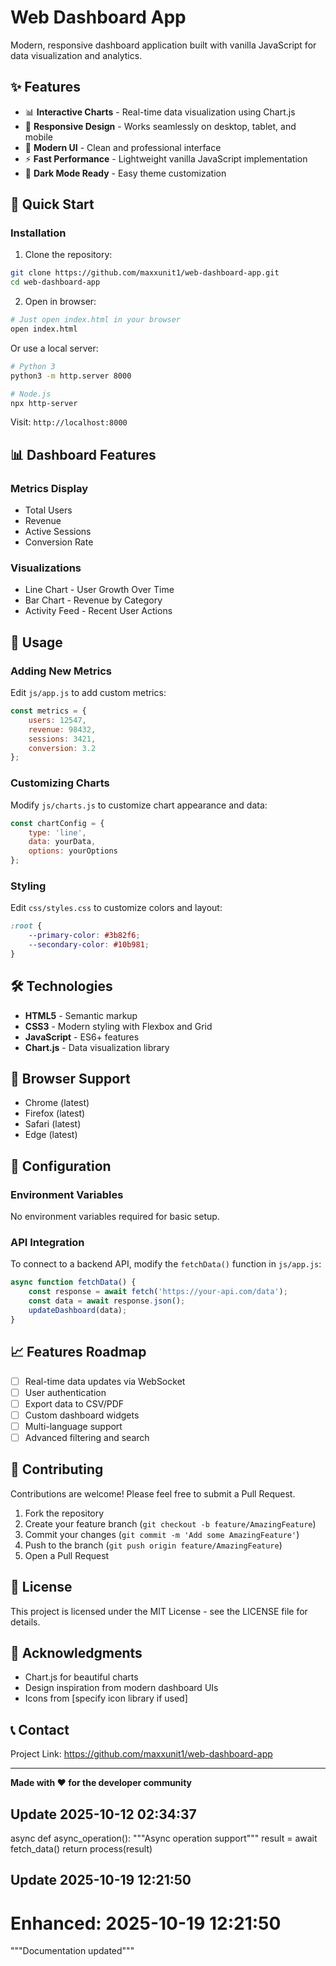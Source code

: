 # Web Dashboard App

Modern, responsive dashboard application built with vanilla JavaScript for data visualization and analytics.

## ✨ Features

- 📊 **Interactive Charts** - Real-time data visualization using Chart.js
- 📱 **Responsive Design** - Works seamlessly on desktop, tablet, and mobile
- 🎨 **Modern UI** - Clean and professional interface
- ⚡ **Fast Performance** - Lightweight vanilla JavaScript implementation
- 🌙 **Dark Mode Ready** - Easy theme customization

## 🚀 Quick Start

### Installation

1. Clone the repository:
```bash
git clone https://github.com/maxxunit1/web-dashboard-app.git
cd web-dashboard-app
```

2. Open in browser:
```bash
# Just open index.html in your browser
open index.html
```

Or use a local server:
```bash
# Python 3
python3 -m http.server 8000

# Node.js
npx http-server
```

Visit: `http://localhost:8000`

## 📊 Dashboard Features

### Metrics Display
- Total Users
- Revenue
- Active Sessions
- Conversion Rate

### Visualizations
- Line Chart - User Growth Over Time
- Bar Chart - Revenue by Category
- Activity Feed - Recent User Actions

## 🎯 Usage

### Adding New Metrics

Edit `js/app.js` to add custom metrics:

```javascript
const metrics = {
    users: 12547,
    revenue: 98432,
    sessions: 3421,
    conversion: 3.2
};
```

### Customizing Charts

Modify `js/charts.js` to customize chart appearance and data:

```javascript
const chartConfig = {
    type: 'line',
    data: yourData,
    options: yourOptions
};
```

### Styling

Edit `css/styles.css` to customize colors and layout:

```css
:root {
    --primary-color: #3b82f6;
    --secondary-color: #10b981;
}
```

## 🛠️ Technologies

- **HTML5** - Semantic markup
- **CSS3** - Modern styling with Flexbox and Grid
- **JavaScript** - ES6+ features
- **Chart.js** - Data visualization library

## 📱 Browser Support

- Chrome (latest)
- Firefox (latest)
- Safari (latest)
- Edge (latest)

## 🔧 Configuration

### Environment Variables

No environment variables required for basic setup.

### API Integration

To connect to a backend API, modify the `fetchData()` function in `js/app.js`:

```javascript
async function fetchData() {
    const response = await fetch('https://your-api.com/data');
    const data = await response.json();
    updateDashboard(data);
}
```

## 📈 Features Roadmap

- [ ] Real-time data updates via WebSocket
- [ ] User authentication
- [ ] Export data to CSV/PDF
- [ ] Custom dashboard widgets
- [ ] Multi-language support
- [ ] Advanced filtering and search

## 🤝 Contributing

Contributions are welcome! Please feel free to submit a Pull Request.

1. Fork the repository
2. Create your feature branch (`git checkout -b feature/AmazingFeature`)
3. Commit your changes (`git commit -m 'Add some AmazingFeature'`)
4. Push to the branch (`git push origin feature/AmazingFeature`)
5. Open a Pull Request

## 📄 License

This project is licensed under the MIT License - see the LICENSE file for details.

## 🙏 Acknowledgments

- Chart.js for beautiful charts
- Design inspiration from modern dashboard UIs
- Icons from [specify icon library if used]

## 📞 Contact

Project Link: https://github.com/maxxunit1/web-dashboard-app

---

**Made with ❤️ for the developer community**

## Update 2025-10-12 02:34:37
async def async_operation():
    """Async operation support"""
    result = await fetch_data()
    return process(result)

## Update 2025-10-19 12:21:50
# Enhanced: 2025-10-19 12:21:50
"""Documentation updated"""
